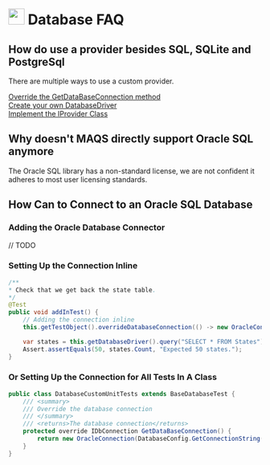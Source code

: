 # <img src="resources/MAQS.jpg" height="32" width="32"> Database FAQ

## How do use a provider besides SQL, SQLite and PostgreSql
There are multiple ways to use a custom provider.

[Override the GetDataBaseConnection method](../database/DatabaseBaseTest.md)  
[Create your own DatabaseDriver](../database/DatabaseDriver.md)  
[Implement the IProvider Class](../database/Providers.md)  

## Why doesn't MAQS directly support Oracle SQL anymore
The Oracle SQL library has a non-standard license, we are not confident it adheres to most user licensing standards.

## How Can to Connect to an Oracle SQL Database

### Adding the Oracle Database Connector
// TODO
### Setting Up the Connection Inline
```java
/**
* Check that we get back the state table.
*/
@Test
public void addInTest() {
    // Adding the connection inline
    this.getTestObject().overrideDatabaseConnection(() -> new OracleConnection(DatabaseConfig.getConnectionString()));

    var states = this.getDatabaseDriver().query("SELECT * FROM States").toArray();
    Assert.assertEquals(50, states.Count, "Expected 50 states.");
}
```

### Or Setting Up the Connection for All Tests In A Class
```java
public class DatabaseCustomUnitTests extends BaseDatabaseTest {
    /// <summary>
    /// Override the database connection
    /// </summary>
    /// <returns>The database connection</returns>
    protected override IDbConnection GetDataBaseConnection() {
        return new OracleConnection(DatabaseConfig.GetConnectionString());
    }
}
```